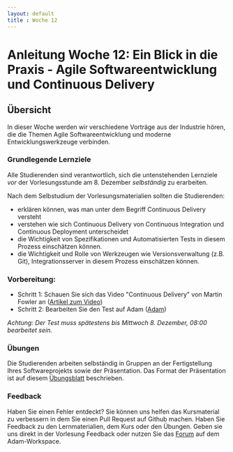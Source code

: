 ```yaml
---
layout: default
title : Woche 12
---
```

# Anleitung Woche 12:  Ein Blick in die Praxis - Agile Softwareentwicklung und Continuous Delivery

## Übersicht

In dieser Woche werden wir verschiedene Vorträge aus der Industrie hören, die die Themen Agile Softwareentwicklung
und moderne Entwicklungswerkzeuge verbinden.

### Grundlegende Lernziele

Alle Studierenden sind verantwortlich, sich die untenstehenden Lernziele *vor* der Vorlesungsstunde am 8. Dezember *selbständig* zu erarbeiten.

Nach dem Selbstudium der Vorlesungsmaterialien sollten die Studierenden:
- erklären können, was man unter dem Begriff Continuous Delivery versteht
- verstehen wie sich Continuous Delivery von Continuous Integration und Continuous Deployment unterscheidet
- die Wichtigkeit von Spezifikationen und Automatisierten Tests in diesem Prozess einschätzen können.
- die Wichtigkeit und Rolle von Werkzeugen wie Versionsverwaltung (z.B. Git), Integrationsserver in diesem Prozess einschätzen können.


### Vorbereitung:

* Schritt 1: Schauen Sie sich das Video "Continuous Delivery" von Martin Fowler an  ([Artikel zum Video](articles/continuous-delivery.html))
* Schritt 2: Bearbeiten Sie den Test auf Adam ([Adam](https://adam.unibas.ch/goto_adam_tst_1310430.html))

*Achtung: Der Test muss spätestens bis Mittwoch 8. Dezember, 08:00 bearbeitet sein.*


### Übungen
Die Studierenden arbeiten selbständig in Gruppen an der Fertigstellung Ihres Softwareprojekts sowie der Präsentation.
Das Format der Präsentation ist auf diesem [Übungsblatt](../project/week12/exercises.html) beschrieben.

### Feedback

Haben Sie einen Fehler entdeckt? Sie können uns helfen das Kursmaterial zu verbessern in dem Sie einen Pull Request auf Github machen.
Haben Sie Feedback zu den Lernmaterialien, dem Kurs oder den Übungen. Geben sie uns direkt in der Vorlesung Feedback oder nutzen Sie das [Forum](https://adam.unibas.ch/goto_adam_frm_1030287.html) auf dem Adam-Workspace.